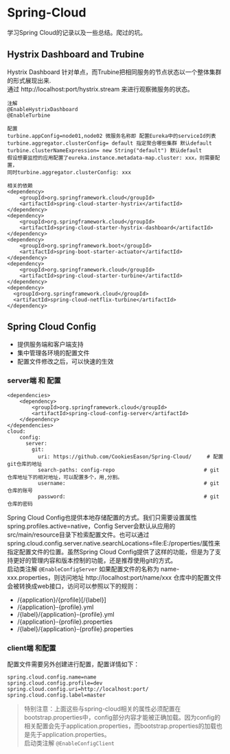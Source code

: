 # Spring-Cloud
学习Spring Cloud的记录以及一些总结。爬过的坑。
## Hystrix Dashboard and Trubine 
Hystrix Dashboard 针对单点，而Trubine把相同服务的节点状态以一个整体集群的形式展现出来.</br>
通过 http://localhost:port/hystrix.stream 来进行观察微服务的状态。
```
注解
@EnableHystrixDashboard
@EnableTurbine

配置
turbine.appConfig=node01,node02 微服务名称即 配置Eureka中的serviceId列表
turbine.aggregator.clusterConfig= default 指定聚合哪些集群 默认default
turbine.clusterNameExpression= new String("default") 默认default
假设想要监控的应用配置了eureka.instance.metadata-map.cluster: xxx，则需要配置，
同时turbine.aggregator.clusterConfig: xxx

相关的依赖
<dependency>
	<groupId>org.springframework.cloud</groupId>
	<artifactId>spring-cloud-starter-hystrix</artifactId>
</dependency>
<dependency>
	<groupId>org.springframework.cloud</groupId>
	<artifactId>spring-cloud-starter-hystrix-dashboard</artifactId>
</dependency>
<dependency>
	<groupId>org.springframework.boot</groupId>
	<artifactId>spring-boot-starter-actuator</artifactId>
</dependency>
<dependency>
	<groupId>org.springframework.cloud</groupId>
	<artifactId>spring-cloud-starter-turbine</artifactId>
</dependency>
<dependency>
  <groupId>org.springframework.cloud</groupId>
  <artifactId>spring-cloud-netflix-turbine</artifactId>
</dependency>
```
## Spring Cloud Config
* 提供服务端和客户端支持
* 集中管理各环境的配置文件
* 配置文件修改之后，可以快速的生效
### server端 和 配置
```
<dependencies>
	<dependency>
		<groupId>org.springframework.cloud</groupId>
		<artifactId>spring-cloud-config-server</artifactId>
	</dependency>
</dependencies>
cloud:
    config:
      server:
        git:
          uri: https://github.com/CookiesEason/Spring-Cloud/     # 配置git仓库的地址
          search-paths: config-repo                             # git仓库地址下的相对地址，可以配置多个，用,分割。
          username:                                             # git仓库的账号
          password:                                             # git仓库的密码
```
Spring Cloud Config也提供本地存储配置的方式。我们只需要设置属性spring.profiles.active=native，Config Server会默认从应用的src/main/resource目录下检索配置文件。也可以通过spring.cloud.config.server.native.searchLocations=file:E:/properties/属性来指定配置文件的位置。虽然Spring Cloud Config提供了这样的功能，但是为了支持更好的管理内容和版本控制的功能，还是推荐使用git的方式。<br>
启动类注解
```@EnableConfigServer```
如果配置文件的名称为 name-xxx.properties，则访问地址 http://localhost:port/name/xxx
仓库中的配置文件会被转换成web接口，访问可以参照以下的规则：
* /{application}/{profile}[/{label}]
* /{application}-{profile}.yml
* /{label}/{application}-{profile}.yml
* /{application}-{profile}.properties
* /{label}/{application}-{profile}.properties
### client端 和配置
配置文件需要另外创建进行配置，配置详情如下：
```
spring.cloud.config.name=name
spring.cloud.config.profile=dev
spring.cloud.config.uri=http://localhost:port/
spring.cloud.config.label=master
```
> 特别注意：上面这些与spring-cloud相关的属性必须配置在bootstrap.properties中，config部分内容才能被正确加载。因为config的相关配置会先于application.properties，而bootstrap.properties的加载也是先于application.properties。
<br>启动类注解
```@EnableConfigClient```
